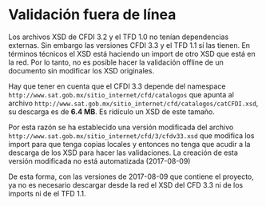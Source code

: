 # Validación fuera de línea

Los archivos XSD de CFDI 3.2 y el TFD 1.0 no tenían dependencias externas.
 Sin embargo las versiones CFDI 3.3 y el TFD 1.1 sí las tienen.
 En términos técnicos el XSD está haciendo un import de otro XSD que está en la red.
 Por lo tanto, no es posible hacer la validación offline de un documento sin modificar los XSD originales.

Hay que tener en cuenta que el CFDI 3.3 depende del
 namespace `http://www.sat.gob.mx/sitio_internet/cfd/catalogos`
 que apunta al archivo `http://www.sat.gob.mx/sitio_internet/cfd/catalogos/catCFDI.xsd`,
 su descarga es de **6.4 MB**. Es ridículo un XSD de este tamaño.

Por esta razón se ha establecido una versión modificada del archivo
 `http://www.sat.gob.mx/sitio_internet/cfd/3/cfdv33.xsd` que modifica los import para que tenga copias locales
 y entonces no tenga que acudir a la descarga de los XSD para hacer las validaciones.
 La creación de esta versión modificada no está automatizada (2017-08-09) 

De esta forma, con las versiones de 2017-08-09 que contiene el proyecto, ya no es necesario descargar desde la red
 el XSD del CFD 3.3 ni de los imports ni de el TFD 1.1.
